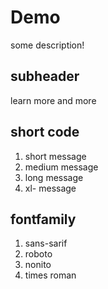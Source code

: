 # Demo

some description!

## subheader

learn more and more

## short code

1. short message
2. medium message
3. long message
4. xl- message

## fontfamily

1. sans-sarif
2. roboto
3. nonito
4. times roman
